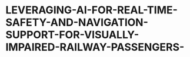 # LEVERAGING-AI-FOR-REAL-TIME-SAFETY-AND-NAVIGATION-SUPPORT-FOR-VISUALLY-IMPAIRED-RAILWAY-PASSENGERS-
